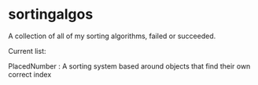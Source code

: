 # sortingalgos
A collection of all of my sorting algorithms, failed or succeeded.

Current list: 

PlacedNumber : A sorting system based around objects that find their own correct index
